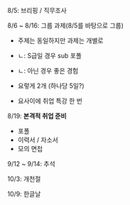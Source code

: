 8/5: 브리핑 / 직무조사



 8/6 ~ 8/16: 그룹 과제(8/5를 바탕으로 그룹)

- 주제는 동일하지만 과제는 개별로
- ㄴ:   S급일 경우 sub 포폴
- ㄴ: 아닌 경우 좋은 경험

- 요렇게 2개 (하나당 5일?)

- 요사이에 취업 특강 한 번

8/19: **본격적 취업 준비**

- 포폴
- 이력서 / 자소서
- 모의 면접

9/12 ~ 9/14: 추석

10/3: 개천절

10/9: 한글날

